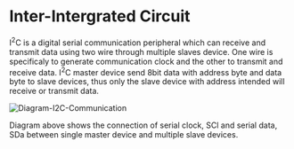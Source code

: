 # Inter-Intergrated Circuit

I<sup>2</sup>C is a digital serial communication peripheral which can receive and transmit data using two wire through multiple slaves device. 
One wire is specificaly to generate communication clock and the other to transmit and receive data. 
I<sup>2</sup>C master device send 8bit data with address byte and data byte to slave devices, thus only the slave device with address intended will receive or transmit data.
<br/>

![Diagram-I2C-Communication](https://github.com/user-attachments/assets/61f5b507-92bd-4a9d-9a94-3240d5a7b30b)
<br/>

Diagram above shows the connection of serial clock, SCl and serial data, SDa between single master device and multiple slave devices.
<br/>

<br/>

